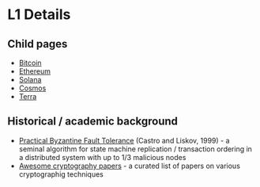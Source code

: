 # L1 Details

## Child pages
* [Bitcoin](Bitcoin.md)
* [Ethereum](Ethereum.md)
* [Solana](Solana.md)
* [Cosmos](Cosmos.md)
* [Terra](Terra.md)

## Historical / academic background
* [Practical Byzantine Fault Tolerance](https://pmg.csail.mit.edu/papers/osdi99.pdf) (Castro and Liskov, 1999) -
  a seminal algorithm for state machine replication / transaction ordering in a distributed system with up to 1/3 malicious nodes
* [Awesome cryptography papers](https://github.com/pFarb/awesome-crypto-papers) - 
  a curated list of papers on various cryptographig techniques